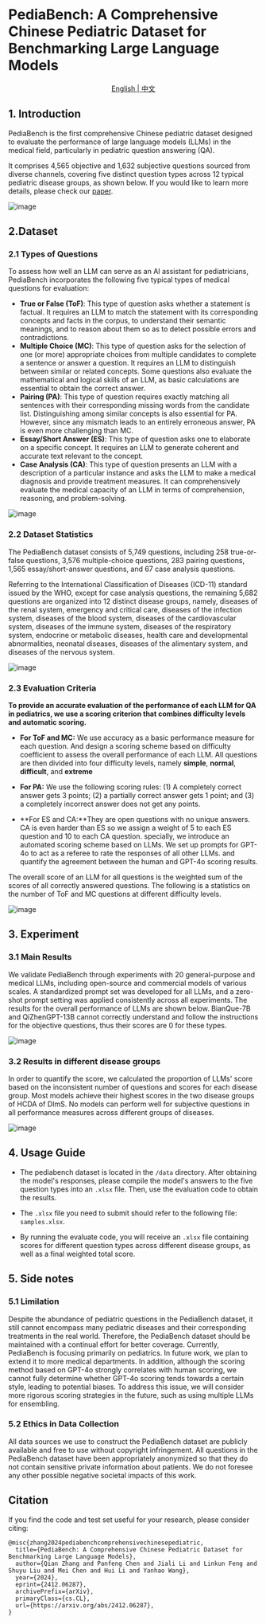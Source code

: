 # PediaBench: A Comprehensive Chinese Pediatric Dataset for Benchmarking Large Language Models






<p align="center">
<a href="https://github.com/ACMISLab/PediaBench/blob/main/README.md">English | <a href="https://github.com/ACMISLab/PediaBench/blob/main/README-ZH.md">中文</a>
</p>


## 1. Introduction

PediaBench is the first comprehensive Chinese pediatric dataset designed to evaluate the performance of large language models (LLMs) in the medical field, particularly in pediatric question answering (QA). 

It comprises 4,565 objective and 1,632 subjective questions sourced from diverse channels, covering five distinct question types across 12 typical pediatric disease groups, as shown below. If you would like to learn more details, please check our [paper](https://arxiv.org/abs/2412.06287).

![image](https://github.com/ACMISLab/PediaBench/blob/main/figure/overview.png)

## 2.Dataset 
### 2.1 Types of Questions
To assess how well an LLM can serve as an AI assistant for pediatricians, PediaBench incorporates the following five typical types of medical questions for evaluation:

- **True or False (ToF)**: This type of question asks whether a statement is factual. It requires an LLM to match the statement with its corresponding concepts and facts in the corpus, to understand their semantic meanings, and to reason about them so as to detect possible errors and contradictions.
- **Multiple Choice (MC)**: This type of question asks for the selection of one (or more) appropriate choices from multiple candidates to complete a sentence or answer a question. It requires an LLM to distinguish between similar or related concepts. Some questions also evaluate the mathematical and logical skills of an LLM, as basic calculations are essential to obtain the correct answer.
- **Pairing (PA)**: This type of question requires exactly matching all sentences with their corresponding missing words from the candidate list. Distinguishing among similar concepts is also essential for PA. However, since any mismatch leads to an entirely erroneous answer, PA is even more challenging than MC.
- **Essay/Short Answer (ES)**: This type of question asks one to elaborate on a specific concept. It requires an LLM to generate coherent and accurate text relevant to the concept.
- **Case Analysis (CA)**: This type of question presents an LLM with a description of a particular instance and asks the LLM to make a medical diagnosis and provide treatment measures. It can comprehensively evaluate the medical capacity of an LLM in terms of comprehension, reasoning, and problem-solving.

![image](https://github.com/ACMISLab/PediaBench/blob/main/figure/questions-types.png)

### 2.2 Dataset Statistics
The PediaBench dataset consists of 5,749 questions, including 258 true-or-false questions, 3,576 multiple-choice questions, 283 pairing questions, 1,565 essay/short-answer questions, and 67 case analysis questions.

Referring to the International Classification of Diseases (ICD-11) standard issued by the WHO, except for case analysis questions, the remaining 5,682 questions are organized into 12 distinct disease groups, namely, diseases of the renal system, emergency and critical care, diseases of the infection system, diseases of the blood system, diseases of the cardiovascular system, diseases of the immune system, diseases of the respiratory system, endocrine or metabolic diseases, health care and developmental abnormalities, neonatal diseases, diseases of the alimentary system, and diseases of the nervous system.


![image](https://github.com/ACMISLab/PediaBench/blob/main/figure/data-example.png)

### 2.3 Evaluation Criteria
**To provide an accurate evaluation of the performance of each LLM for QA in pediatrics, we use a scoring criterion that combines difficulty levels and automatic scoring.**

- **For ToF and MC:** We use accuracy as a basic performance measure for each question. And design a scoring scheme based on difficulty coefficient to assess the overall performance of each LLM.
All questions are then divided into four difficulty levels, namely **simple**, **normal**, **difficult**, and **extreme**

- **For PA:** We use the following scoring rules: (1) A completely correct answer gets 3 points; (2) a partially correct answer gets 1 point; and (3) a completely incorrect answer does not get any points.


- **For ES and CA:**They are open questions with no unique answers.
CA is even harder than ES so we assign a weight of 5 to each ES question and 10 to each CA question.
specially, we introduce an automated scoring scheme based on LLMs.
We set up prompts for GPT-4o to act as a referee to rate the responses of all other LLMs. and quantify the agreement between the human and GPT-4o scoring results.


The overall score of an LLM for all questions is the weighted sum of the scores of all correctly answered questions. The following is a statistics on the number of ToF and MC questions at different difficulty levels.

![image](https://github.com/ACMISLab/PediaBench/blob/main/figure/difficult-level.png)

## 3. Experiment
### 3.1 Main Results

We validate PediaBench through experiments with 20 general-purpose and medical LLMs, including open-source and commercial models of various scales. A standardized prompt set was developed for all LLMs, and a zero-shot prompt setting was applied consistently across all experiments. The results for the overall performance of LLMs are shown below. BianQue-7B and QiZhenGPT-13B cannot correctly understand and follow the instructions for the objective questions, thus their scores are 0 for these types.

![image](https://github.com/ACMISLab/PediaBench/blob/main/figure/main-results.png)

### 3.2 Results in different disease groups 
In order to quantify the score, we calculated the proportion of LLMs' score based on the inconsistent number of questions and scores for each disease group. Most models achieve their highest scores in the two disease groups of HCDA of DImS.
No models can perform well for subjective questions in all performance measures across different groups of diseases. 

![image](https://github.com/ACMISLab/PediaBench/blob/main/figure/disease-group-results.png)

## 4. Usage Guide
- The pediabench dataset is located in the `/data` directory. After obtaining the model's responses, please compile the model's answers to the five question types into an `.xlsx` file. Then, use the evaluation code to obtain the results.

- The `.xlsx` file you need to submit should refer to the following file: `samples.xlsx`.

- By running the evaluate code, you will receive an `.xlsx` file containing scores for different question types across different disease groups, as well as a final weighted total score.

## 5. Side notes
### 5.1 Limilation
Despite the abundance of pediatric questions in the PediaBench dataset, it still cannot encompass many pediatric diseases and their corresponding treatments in the real world.
Therefore, the PediaBench dataset should be maintained with a continual effort for better coverage.
Currently, PediaBench is focusing primarily on pediatrics. In future work, we plan to extend it to more medical departments.
In addition, although the scoring method based on GPT-4o strongly correlates with human scoring, we cannot fully determine whether GPT-4o scoring tends towards a certain style, leading to potential biases. To address this issue, we will consider more rigorous scoring strategies in the future, such as using multiple LLMs for ensembling.
### 5.2 Ethics in Data Collection

All data sources we use to construct the PediaBench dataset are publicly available and free to use without copyright infringement. All questions in the PediaBench dataset have been appropriately anonymized so that they do not contain sensitive private information about patients. We do not foresee any other possible negative societal impacts of this work.


## Citation
If you find the code and test set useful for your research, please consider citing:

    @misc{zhang2024pediabenchcomprehensivechinesepediatric,
      title={PediaBench: A Comprehensive Chinese Pediatric Dataset for Benchmarking Large Language Models}, 
      author={Qian Zhang and Panfeng Chen and Jiali Li and Linkun Feng and Shuyu Liu and Mei Chen and Hui Li and Yanhao Wang},
      year={2024},
      eprint={2412.06287},
      archivePrefix={arXiv},
      primaryClass={cs.CL},
      url={https://arxiv.org/abs/2412.06287}, 
    }
    